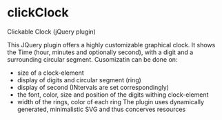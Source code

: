 # clickClock
Clickable Clock (jQuery plugin)

This JQuery plugin offers a highly customizable graphical clock.
It shows the Time (hour, minutes and optionally second), with a digit and a surrounding circular segment.
Cusomizatin can be done on:
- size of a clock-element
- display of digits and circular segment (ring)
- display of second (INtervals are set correspondingly)
- the font, color, size and position of the digits withing clock-element
- width of the rings, color of each ring
The plugin uses dynamically generated, minimalistic SVG and thus concerves resources
